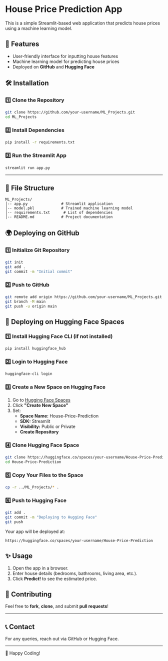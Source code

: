 # House Price Prediction App

This is a simple Streamlit-based web application that predicts house prices using a machine learning model.

## 🚀 Features

- User-friendly interface for inputting house features
- Machine learning model for predicting house prices
- Deployed on **GitHub** and **Hugging Face**

## 🛠 Installation

### 1️⃣ Clone the Repository

```sh
git clone https://github.com/your-username/ML_Projects.git
cd ML_Projects
```

### 2️⃣ Install Dependencies

```sh
pip install -r requirements.txt
```

### 3️⃣ Run the Streamlit App

```sh
streamlit run app.py
```

---

## 📂 File Structure

```
ML_Projects/
│-- app.py               # Streamlit application
│-- model.pkl            # Trained machine learning model
│-- requirements.txt      # List of dependencies
│-- README.md            # Project documentation
```

## 🌍 Deploying on GitHub

### 1️⃣ Initialize Git Repository

```sh
git init
git add .
git commit -m "Initial commit"
```

### 2️⃣ Push to GitHub

```sh
git remote add origin https://github.com/your-username/ML_Projects.git
git branch -M main
git push -u origin main
```

## 🤗 Deploying on Hugging Face Spaces

### 1️⃣ Install Hugging Face CLI (if not installed)

```sh
pip install huggingface_hub
```

### 2️⃣ Login to Hugging Face

```sh
huggingface-cli login
```

### 3️⃣ Create a New Space on Hugging Face

1. Go to [Hugging Face Spaces](https://huggingface.co/spaces)
2. Click **"Create New Space"**
3. Set:
   - **Space Name:** House-Price-Prediction
   - **SDK:** Streamlit
   - **Visibility:** Public or Private
   - **Create Repository**

### 4️⃣ Clone Hugging Face Space

```sh
git clone https://huggingface.co/spaces/your-username/House-Price-Prediction
cd House-Price-Prediction
```

### 5️⃣ Copy Your Files to the Space

```sh
cp -r ../ML_Projects/* .
```

### 6️⃣ Push to Hugging Face

```sh
git add .
git commit -m "Deploying to Hugging Face"
git push
```

Your app will be deployed at:

```
https://huggingface.co/spaces/your-username/House-Price-Prediction
```

## ✨ Usage

1. Open the app in a browser.
2. Enter house details (bedrooms, bathrooms, living area, etc.).
3. Click **Predict!** to see the estimated price.


## 🤝 Contributing

Feel free to **fork**, **clone**, and submit **pull requests**!

---

## 📞 Contact

For any queries, reach out via GitHub or Hugging Face.

---

🚀 Happy Coding!

